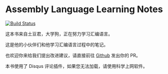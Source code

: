 # Assembly Language Learning Notes

[![Build Status](https://travis-ci.com/kmahyyg/asm-learning-notes.svg?branch=master)](https://travis-ci.com/kmahyyg/asm-learning-notes)

这本书来自土豆君，大学狗，正在努力学习汇编语言。

这是他的小伙伴们和他学习汇编语言过程中的笔记。

也欢迎你来给我们提出改进建议，请直接前往 [Github](https://github.com/kmahyyg/asm-learning-notes) 发出你的 PR。

本书使用了 Disqus 评论插件，如果您无法加载，请使用科学上网软件。
